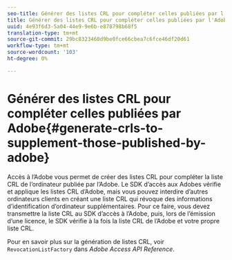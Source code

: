 ```yaml
---
seo-title: Générer des listes CRL pour compléter celles publiées par l'Adobe
title: Générer des listes CRL pour compléter celles publiées par l'Adobe
uuid: 4e93f6d3-5a04-44e9-9e6b-e878798b68f5
translation-type: tm+mt
source-git-commit: 29bc8323460d9be0fce66cbea7c6fce46df20d61
workflow-type: tm+mt
source-wordcount: '103'
ht-degree: 0%

---
```



# Générer des listes CRL pour compléter celles publiées par Adobe{#generate-crls-to-supplement-those-published-by-adobe}

Accès à l’Adobe vous permet de créer des listes CRL pour compléter la liste CRL de l’ordinateur publiée par l’Adobe. Le SDK d’accès aux Adobes vérifie et applique les listes CRL d’Adobe, mais vous pouvez interdire d’autres ordinateurs clients en créant une liste CRL qui révoque des informations d’identification d’ordinateur supplémentaires. Pour ce faire, vous devez transmettre la liste CRL au SDK d’accès à l’Adobe, puis, lors de l’émission d’une licence, le SDK vérifie à la fois la liste CRL de l’Adobe et votre propre liste CRL.

Pour en savoir plus sur la génération de listes CRL, voir `RevocationListFactory` dans *Adobe Access API Reference*.
